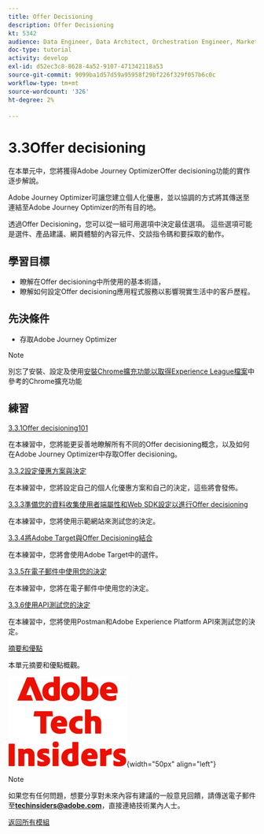 ```yaml
---
title: Offer Decisioning
description: Offer Decisioning
kt: 5342
audience: Data Engineer, Data Architect, Orchestration Engineer, Marketer
doc-type: tutorial
activity: develop
exl-id: d52ec3c8-8628-4a52-9107-471342118a53
source-git-commit: 9099ba1d57d59a95958f29bf226f329f057b6c0c
workflow-type: tm+mt
source-wordcount: '326'
ht-degree: 2%

---
```


# 3.3Offer decisioning

在本單元中，您將獲得Adobe Journey OptimizerOffer decisioning功能的實作逐步解說。

Adobe Journey Optimizer可讓您建立個人化優惠，並以協調的方式將其傳送至連結至Adobe Journey Optimizer的所有目的地。

透過Offer Decisioning，您可以從一組可用選項中決定最佳選項。 這些選項可能是選件、產品建議、網頁體驗的內容元件、交談指令碼和要採取的動作。

## 學習目標

- 瞭解在Offer decisioning中所使用的基本術語，
- 瞭解如何設定Offer decisioning應用程式服務以影響現實生活中的客戶歷程。

## 先決條件

- 存取Adobe Journey Optimizer

>[!NOTE]
>
>別忘了安裝、設定及使用[安裝Chrome擴充功能以取得Experience League檔案](../../getting-started/gettingstarted/ex1.md)中參考的Chrome擴充功能

## 練習

[3.3.1Offer decisioning101](./ex1.md)

在本練習中，您將能更妥善地瞭解所有不同的Offer decisioning概念，以及如何在Adobe Journey Optimizer中存取Offer decisioning。

[3.3.2設定優惠方案與決定](./ex2.md)

在本練習中，您將設定自己的個人化優惠方案和自己的決定，這些將會發佈。

[3.3.3準備您的資料收集使用者端屬性和Web SDK設定以進行Offer decisioning](./ex3.md)

在本練習中，您將使用示範網站來測試您的決定。

[3.3.4將Adobe Target與Offer Decisioning結合](./ex4.md)

在本練習中，您將會使用Adobe Target中的選件。

[3.3.5在電子郵件中使用您的決定](./ex5.md)

在本練習中，您將在電子郵件中使用您的決定。

[3.3.6使用API測試您的決定](./ex6.md)

在本練習中，您將使用Postman和Adobe Experience Platform API來測試您的決定。

[摘要和優點](./summary.md)

本單元摘要和優點概觀。

![技術內部人士](./../../../assets/images/techinsiders.png){width="50px" align="left"}

>[!NOTE]
>
>如果您有任何問題，想要分享對未來內容有建議的一般意見回饋，請傳送電子郵件至&#x200B;**techinsiders@adobe.com**，直接連絡技術業內人士。

[返回所有模組](../../../overview.md)
